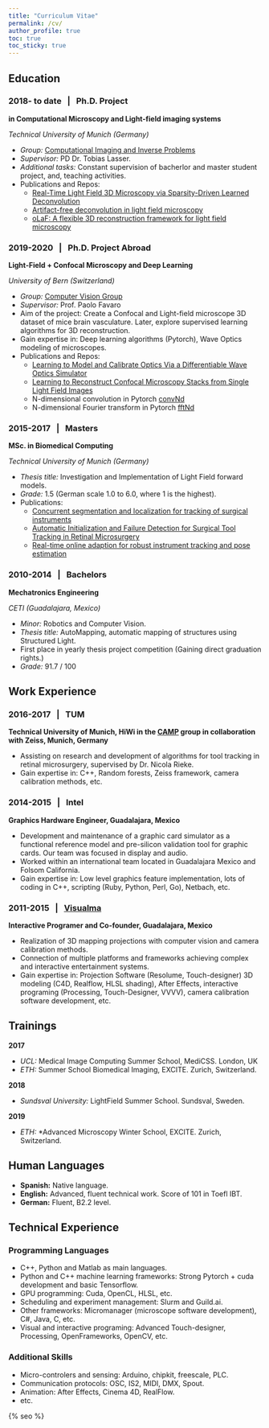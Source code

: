 ```yaml
---
title: "Curriculum Vitae"
permalink: /cv/
author_profile: true
toc: true
toc_sticky: true
---
```


<style scoped>
    h2, h3{
    /* color: white; */
    }
    /* strong, p > strong{
        margin-top: 1px;
        margin-bottom: 1px;
    } */
    /* Remove margins from lists, for all childs li that have a parent ul (ul > li) */
    ul > li, li > ul, ul{
        margin-top: 0px;
        margin-bottom: 0px;
        }
    }
    .page__content p {
    margin: 0 0 0;
}
</style>

Education
---------

### 2018- to date &nbsp; | &nbsp; Ph.D. Project

**in Computational Microscopy and Light-field imaging systems**

*Technical University of Munich (Germany)*  
* *Group:* [Computational Imaging and Inverse Problems](https://ciip.in.tum.de/)  
* *Supervisor:* PD Dr. Tobias Lasser.
* *Additional tasks:* Constant supervision of bacherlor and master student project, and, teaching activities.
* Publications and Repos:
    * [Real-Time Light Field 3D Microscopy via Sparsity-Driven Learned Deconvolution](/SLXLFMNet)
    * [Artifact-free deconvolution in light field microscopy](/artifact-free)
    * [oLaF: A flexible 3D reconstruction framework for light field microscopy](/olaf)


### 2019-2020 &nbsp; | &nbsp; Ph.D. Project Abroad

**Light-Field + Confocal Microscopy and Deep Learning**

*University of Bern (Switzerland)*
* *Group:* [Computer Vision Group](http://www.cvg.unibe.ch/)  
* *Supervisor:* Prof. Paolo Favaro
* Aim of the project: Create a Confocal and Light-field microscope 3D dataset of mice brain vasculature. Later, explore supervised learning algorithms for 3D reconstruction.
* Gain expertise in: Deep learning algorithms (Pytorch), Wave Optics modeling of microscopes.
* Publications and Repos:
    * [Learning to Model and Calibrate Optics Via a Differentiable Wave Optics Simulator](/WaveBlocks)
    * [Learning to Reconstruct Confocal Microscopy Stacks from Single Light Field Images](/LFMNet)
    * N-dimensional convolution in Pytorch [convNd](https://github.com/pvjosue/pytorch_convNd)
    * N-dimensional Fourier transform in Pytorch [fftNd](https://github.com/pvjosue/pytorch_fftNd)


### 2015-2017 &nbsp; | &nbsp; Masters

**MSc. in Biomedical Computing**

*Technical University of Munich (Germany)* 
* *Thesis title:* Investigation and Implementation of Light Field forward models.  
* *Grade:* 1.5 (German scale 1.0 to 6.0, where 1 is the highest).
* Publications:
    * [Concurrent segmentation and localization for tracking of surgical instruments](/concurrent-segmentation)
    * [Automatic Initialization and Failure Detection for Surgical Tool Tracking in Retinal Microsurgery](/automatic-init)
    * [Real-time online adaption for robust instrument tracking and pose estimation](/real-time-online)


### 2010-2014 &nbsp; | &nbsp; Bachelors  

**Mechatronics Engineering**

*CETI (Guadalajara, Mexico)*
* *Minor:* Robotics and Computer Vision.  
* *Thesis title:* AutoMapping, automatic mapping of structures using Structured Light.  
* First place in yearly thesis project competition (Gaining direct graduation rights.)
* *Grade:* 91.7 / 100 

Work Experience
----------

### 2016-2017 &nbsp; | &nbsp; TUM
**Technical University of Munich, HiWi in the [CAMP](https://www.cs.cit.tum.de/camp/start/) group in collaboration with Zeiss, Munich, Germany** 
* Assisting on research and development of algorithms for tool tracking in retinal microsurgery, supervised by Dr. Nicola Rieke. 
* Gain expertise in: C++, Random forests, Zeiss framework, camera calibration methods, etc.

### 2014-2015 &nbsp; | &nbsp; Intel
**Graphics Hardware Engineer, Guadalajara, Mexico** 
* Development and maintenance of a graphic card simulator as a functional reference model and pre-silicon validation tool for graphic cards. Our team was focused in display and audio.
* Worked within an international team located in Guadalajara Mexico and Folsom California.
* Gain expertise in: Low level graphics feature implementation, lots of coding in C++, scripting (Ruby, Python, Perl, Go), Netbach, etc. 


### 2011-2015 &nbsp; | &nbsp; [Visualma](http://www.visualma.com)
**Interactive Programer and Co-founder, Guadalajara, Mexico**
* Realization of 3D mapping projections with computer vision and camera calibration methods.  
* Connection of multiple platforms and frameworks achieving complex and interactive entertainment systems.
* Gain expertise in: Projection Software (Resolume, Touch-designer) 3D modeling (C4D, Realflow, HLSL shading), After Effects, interactive programing (Processing, Touch-Designer, VVVV), camera calibration software development, etc.

Trainings
--------------------
**2017** 
* *UCL:* Medical Image Computing Summer School, MediCSS. London, UK  
* *ETH:* Summer School Biomedical Imaging, EXCITE. Zurich, Switzerland.

**2018** 
* *Sundsval University:* LightField Summer School. Sundsval, Sweden. 

**2019** 
* *ETH:* *Advanced Microscopy Winter School, EXCITE. Zurich, Switzerland.

Human Languages
--------------------
* **Spanish:** Native language.  
* **English:** Advanced, fluent technical work. Score of 101 in Toefl IBT.
* **German:** Fluent, B2.2 level.


Technical Experience
--------------------

### Programming Languages  

* C++, Python and Matlab as main languages.
* Python and C++ machine learning frameworks: Strong Pytorch + cuda development and basic Tensorflow.
* GPU programming: Cuda, OpenCL, HLSL, etc.
* Scheduling and experiment management: Slurm and Guild.ai.
* Other frameworks: Micromanager (microscope software development), C#, Java, C, etc.
* Visual and interactive programing: Advanced Touch-designer, Processing, OpenFrameworks, OpenCV, etc.

### Additional Skills  

* Micro-controlers and sensing: Arduino, chipkit, freescale, PLC.  
* Communication protocols: OSC, IS2, MIDI, DMX, Spout.  
* Animation: After Effects, Cinema 4D, RealFlow.
* etc.


{% seo %}